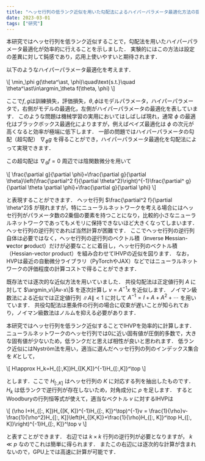 ```yaml
---
title: "ヘッセ行列の低ランク近似を用いた勾配法によるハイパーパラメータ最適化方法の提案"
date: 2023-03-01
tags: ["研究"]
---
```


本研究ではヘッセ行列を低ランク近似することで，勾配法を用いたハイパーパラメータ最適化が効率的に行えることを示しました．
実験的にはこの方法は設定の差異に対して鈍感であり，応用上使いやすいと期待されます．

以下のようなハイパーパラメータ最適化を考えます．

\\[ \min_\phi g(\theta^\ast, \phi)\quad\text{s.t.}\quad \theta^\ast\in\argmin_\theta f(\theta, \phi) \\]

ここで$f, g$は訓練損失，評価損失，$\theta, \phi$はモデルパラメータ，ハイパーパラメータで，右側がモデルの最適化，左側がハイパーパラメータの最適化を表しています．
このような問題は機械学習の実用においてはしばしば現れ，通常 $\phi$ の最適化はブラックボックス最適化によりますが，例えばベイズ最適化は $\phi$ の次元が高くなると効率が極端に低下します．
一部の問題ではハイパーパラメータの勾配（超勾配） $\nabla_\phi g$ を得ることができ，ハイパーパラメータ最適化を勾配法によって実現できます．

この超勾配は $\nabla_{\theta} f= 0$ 周辺では陰関数微分を用いて

\\[ \frac{\partial g}{\partial \phi}=\frac{\partial g}{\partial \theta}\left(\frac{\partial^2 f}{\partial \theta^2}\right)^{-1}\frac{\partial^ g}{\partial \theta \partial \phi}+\frac{\partial g}{\partial \phi} \\]

と表現することができます．
ヘッセ行列 $\frac{\partial^2 f}{\partial \theta^2}$ が現れますが，特にニューラルネットワークを考える場合にはヘッセ行列がパラメータ数の2乗個の要素を持つことになり，比較的小さなニューラルネットワークであってもメモリに保持できないほど大きくなってしまいます．
ヘッセ行列の逆行列であれば当然計算が困難です．
ここでヘッセ行列の逆行列自体は必要ではなく，ヘッセ行列の逆行列のベクトル積（**i**nverse **H**essian-**v**ector **p**roduct）だけが必要なことに着目し，ヘッセ行列のベクトル積（Hessian-vector product）を組み合わせてIHVPの近似を図ります．
なお，HVPは最近の自動微分ライブラリ（PyTorchやJAX）などではニューラルネットワークの評価程度の計算コストで得ることができます．

既存法では逐次的な近似方法を用いていました．
共役勾配法は正定値行列 $A$ に対して $\argmin_v\|Av-x\|$ を逐次計算し $v=A^{-1}x$ を近似します．
ノイマン級数法による近似では正定値行列 $\|A\|<1$ に対して $A^{-1}=I+A+A^2+\cdots$ を用いています．
共役勾配法は悪条件の行列の場合に収束が遅いことが知られており，ノイマン級数法はノルムを抑える必要があります．

本研究ではヘッセ行列を低ランク近似することでIHVPを効率的に計算します．
ニューラルネットワークのヘッセ行列では0に近い固有値が圧倒的多数で，大きな固有値が少ないため，低ランクだと思えば相性が良いと思われます．
低ランク近似にはNyström法を用い，適当に選んだヘッセ行列の列のインデックス集合を $K$として，

\\[ H\approx H_k=H_{[:,K]}H_{[K,K]}^{-1}H_{[:,K]}^\top \\]

とします．ここで $H_{[:,K]}$ はヘッセ行列の $K$ に対応する列を抽出したものです．
$H_k$ は低ランクで逆行列が存在しないため，対角成分に $\rho$ を足します．
するとWoodburyの行列恒等式が使えて，適当なベクトル $v$ に対するIHVPは

\\[ (\rho I+H_{[:, K]}H_{[K, K]}^{-1}H_{[:, K]}^\top)^{-1}v = \frac{1}{\rho}v-\frac{1}{\rho^2}H_{[:, K]}\left(H_{[K,K]}+\frac{1}{\rho}H_{[:, K]}^\top H_{[:, K]}\right)^{-1}H_{[:, K]}^\top v \\]

と表すことができます．
右辺では $k\times k$ 行列の逆行列が必要となりますが， $k\ll p$ なのでこれは簡単に得られます．
またこの右辺には逐次的な計算が含まれないので，GPU上では高速に計算が可能です．

